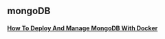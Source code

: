 ## mongoDB

#### [How To Deploy And Manage MongoDB With Docker](https://phoenixnap.com/kb/docker-mongodb)